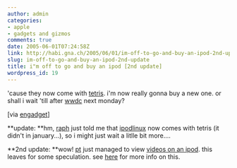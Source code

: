 ```yaml
---
author: admin
categories:
- apple
- gadgets and gizmos
comments: true
date: 2005-06-01T07:24:58Z
link: http://habi.gna.ch/2005/06/01/im-off-to-go-and-buy-an-ipod-2nd-update/
slug: im-off-to-go-and-buy-an-ipod-2nd-update
title: i"m off to go and buy an ipod [2nd update]
wordpress_id: 19
---
```


'cause they now come with [tetris](http://www.appleinsider.com/article.php?id=1101). i'm now really gonna buy a new one. or shall i wait 'till after [wwdc](http://developer.apple.com/wwdc/) next monday?

[via [engadget](http://www.engadget.com/entry/1234000217045165/)]

**update: **hm, [raph](http://habi.gna.ch/blog/mt-comments.cgi?entry_id=614) just told me that [ipodlinux](http://habi.gna.ch/blog/archives/000510.html) now comes with tetris (it didn't in january...), so i might just wait a litlle bit more....

**2nd update: **wow! [pt](http://makezine.com/) just managed to view [videos on an ipod](http://www.makezine.com/blog/archive/2005/06/play_videos_on.html). this leaves for some speculation. see [here](http://ipodlinux.org/Video_Player) for more info on this.
